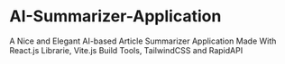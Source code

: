 # AI-Summarizer-Application
A Nice and Elegant AI-based Article Summarizer Application Made With React.js Librarie, Vite.js Build Tools, TailwindCSS and RapidAPI
